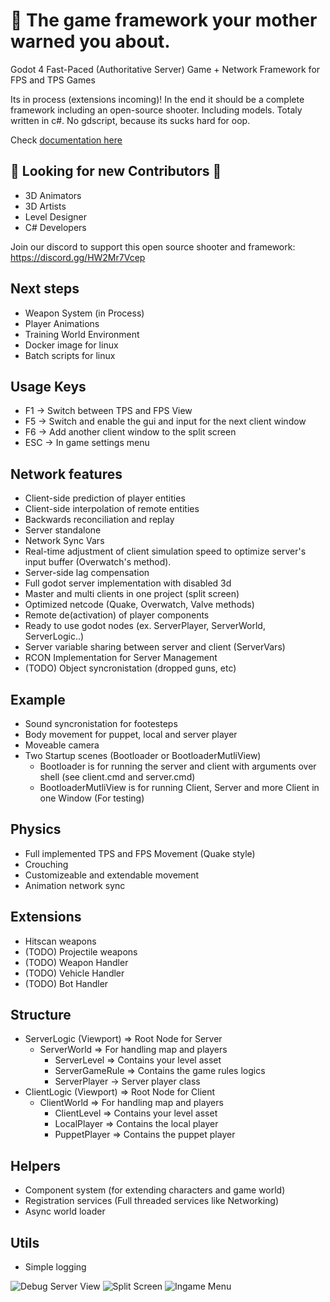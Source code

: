 # 🤫 The game framework your mother warned you about. 

Godot 4 Fast-Paced (Authoritative Server) Game + Network Framework for FPS and TPS Games

Its in process (extensions incoming)!
In the end it should be a complete framework including an open-source shooter. Including models.
Totaly written in c#. No gdscript, because its sucks hard for oop.

Check [documentation here](Docs/Manual/Framework.md)

## 🥰 Looking for new Contributors 🥰
- 3D Animators
- 3D Artists
- Level Designer
- C# Developers

Join our discord to support this open source shooter and framework:
https://discord.gg/HW2Mr7Vcep

## Next steps
- Weapon System (in Process)
- Player Animations
- Training World Environment
- Docker image for linux
- Batch scripts for linux

## Usage Keys
- F1 -> Switch between TPS and FPS View
- F5 -> Switch and enable the gui and input for the next client window
- F6 -> Add another client window to the split screen
- ESC -> In game settings menu

## Network features
- Client-side prediction of player entities
- Client-side interpolation of remote entities
- Backwards reconciliation and replay
- Server standalone
- Network Sync Vars
- Real-time adjustment of client simulation speed to optimize server's input buffer (Overwatch's method).
- Server-side lag compensation
- Full godot server implementation with disabled 3d
- Master and multi clients in one project (split screen)
- Optimized netcode (Quake, Overwatch, Valve methods)
- Remote de(activation) of player components
- Ready to use godot nodes (ex.  ServerPlayer,  ServerWorld, ServerLogic..)
- Server variable sharing between server and client (ServerVars)
- RCON Implementation for Server Management
- (TODO) Object syncronistation (dropped guns, etc)

## Example
-  Sound syncronistation for footesteps
-  Body movement for puppet, local and server player
-  Moveable camera
-  Two Startup scenes (Bootloader or BootloaderMutliView)
   - Bootloader is for running the server and client with arguments over shell (see client.cmd and server.cmd)
   - BootloaderMutliView is for running Client, Server and more Client in one Window (For testing)

## Physics
- Full implemented TPS and FPS Movement (Quake style)
- Crouching
- Customizeable and extendable movement
- Animation network sync

## Extensions
- Hitscan weapons
- (TODO) Projectile weapons
- (TODO) Weapon Handler
- (TODO) Vehicle Handler
- (TODO) Bot Handler 

## Structure
- ServerLogic (Viewport) => Root Node for Server
   - ServerWorld => For handling map and players
      - ServerLevel => Contains your level asset
      - ServerGameRule => Contains the game rules logics
      - ServerPlayer -> Server player class
- ClientLogic (Viewport) => Root Node for Client
   - ClientWorld => For handling map and players
      - ClientLevel => Contains your level asset
      - LocalPlayer => Contains the local player
      - PuppetPlayer => Contains the puppet player

## Helpers
- Component system (for extending characters and game world)
- Registration services (Full threaded services like Networking)
- Async world loader

## Utils
- Simple logging


![Debug Server View](Docs/Screenshots/DebugServerPosition.jpg "Debug Server View")
![Split Screen](Docs/Screenshots/SplitScreen.jpg "Split Screen")
![Ingame Menu](Docs/Screenshots/IngameMenu.jpg "Ingame Menu")
